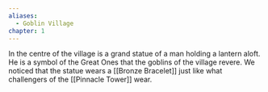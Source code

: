```yaml
---
aliases:
  - Goblin Village
chapter: 1
---
```

In the centre of the village is a grand statue of a man holding a lantern aloft. He is a symbol of the Great Ones that the goblins of the village revere. We noticed that the statue wears a [[Bronze Bracelet]] just like what challengers of the [[Pinnacle Tower]] wear.